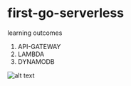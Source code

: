 # first-go-serverless
learning outcomes 
1. API-GATEWAY
2. LAMBDA
3. DYNAMODB



![alt text](https://github.com/[username]/[reponame]/blob/[branch]/image.jpg?raw=true)
